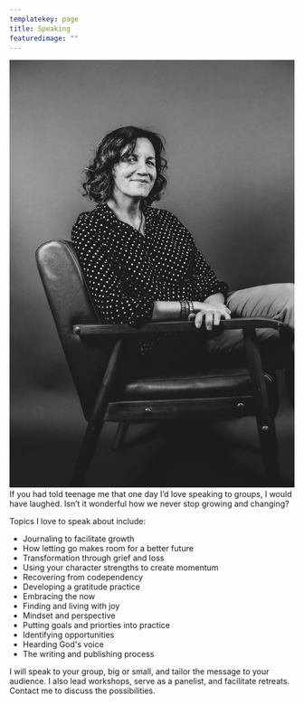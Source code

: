 ```yaml
---
templatekey: page
title: Speaking
featuredimage: ""
---
```

![](charib-w.jpg '#position=relative;float=left;width=40%;margin=0 20px 20px 0;')
If you had told teenage me that one day I’d love speaking to groups, I would have laughed. Isn’t it wonderful how we never stop growing and changing? 

Topics I love to speak about include:

* Journaling to facilitate growth
* How letting go makes room for a better future
* Transformation through grief and loss
* Using your character strengths to create momentum
* Recovering from codependency
* Developing a gratitude practice
* Embracing the now
* Finding and living with joy
* Mindset and perspective
* Putting goals and priorties into practice
* Identifying opportunities
* Hearding God's voice
* The writing and publishing process

I will speak to your group, big or small, and tailor the message to your audience. I also lead workshops, serve as a panelist, and facilitate retreats. Contact me to discuss the possibilities.